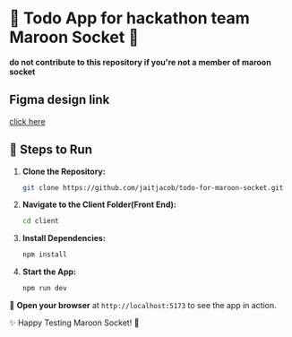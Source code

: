 # 🌟 Todo App for hackathon team Maroon Socket 🌟

**do not contribute to this repository if you're not a member of maroon socket**

## Figma design link
   [click here](https://www.figma.com/design/WWQzrtHEoDjaXymKymbDIF/To-do-list-_Maroon-Socket?node-id=0-1&p=f)

## 🚀 Steps to Run

1. **Clone the Repository:**

   ```bash
   git clone https://github.com/jaitjacob/todo-for-maroon-socket.git
   ```

2. **Navigate to the Client Folder(Front End):**

   ```bash
   cd client
   ```

3. **Install Dependencies:**

   ```bash
   npm install
   ```

4. **Start the App:**

   ```bash
   npm run dev
   ```

🔗 **Open your browser** at `http://localhost:5173` to see the app in action.

✨ Happy Testing Maroon Socket! 🚀

